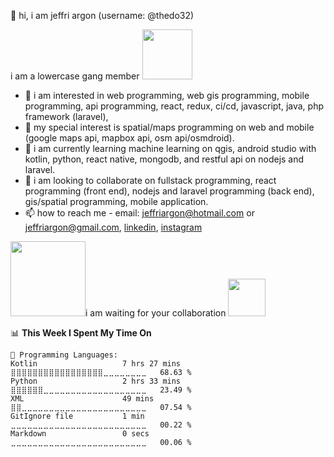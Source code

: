 👋 hi, i am jeffri argon (username: @thedo32) <p>

i am a lowercase gang member <img src = "https://github.com/thedo32/thedo32/assets/37764718/aabf91a9-9485-42a3-8b65-1f0ef3392d6b" width="80" height="80">

- 👀 i am interested in web programming, web gis programming, mobile programming, api programming, react, redux, ci/cd, javascript, java, php framework (laravel), 
- 👀 my special interest is spatial/maps programming on web and mobile (google maps api, mapbox api, osm api/osmdroid). 
- 🌱 i am currently learning machine learning on qgis, android studio with kotlin, python, react native,  mongodb, and restful api on nodejs and laravel.
- 💞️ i am looking to collaborate on  fullstack programming, react programming (front end), nodejs and laravel programming (back end), gis/spatial programming, mobile application.  
- 📫 how to reach me - email: jeffriargon@hotmail.com or jeffriargon@gmail.com,  <a href="https://www.linkedin.com/in/jeffriargon/" target="_blank">linkedin</a>, <a href="https://www.instagram.com/thedo32/" target="_blank">instagram</a>

   
<img src = "https://github.com/thedo32/thedo32/assets/37764718/0beb623f-e9ea-4015-9f99-1558181253bd" width="120" height="120">i am waiting for your collaboration <img src="https://github.com/thedo32/thedo32/assets/37764718/7b2d4ea5-fa4c-43b5-aa09-2c33f11cba1d" width="60" height="60">





<!--START_SECTION:waka-->
📊 **This Week I Spent My Time On** 

```text
💬 Programming Languages: 
Kotlin                   7 hrs 27 mins       ⣿⣿⣿⣿⣿⣿⣿⣿⣿⣿⣿⣿⣿⣿⣿⣿⣿⣀⣀⣀⣀⣀⣀⣀⣀   68.63 % 
Python                   2 hrs 33 mins       ⣿⣿⣿⣿⣿⣿⣀⣀⣀⣀⣀⣀⣀⣀⣀⣀⣀⣀⣀⣀⣀⣀⣀⣀⣀   23.49 % 
XML                      49 mins             ⣿⣿⣀⣀⣀⣀⣀⣀⣀⣀⣀⣀⣀⣀⣀⣀⣀⣀⣀⣀⣀⣀⣀⣀⣀   07.54 % 
GitIgnore file           1 min               ⣀⣀⣀⣀⣀⣀⣀⣀⣀⣀⣀⣀⣀⣀⣀⣀⣀⣀⣀⣀⣀⣀⣀⣀⣀   00.22 % 
Markdown                 0 secs              ⣀⣀⣀⣀⣀⣀⣀⣀⣀⣀⣀⣀⣀⣀⣀⣀⣀⣀⣀⣀⣀⣀⣀⣀⣀   00.06 % 
```


<!--END_SECTION:waka-->

<!---!

thedo32/thedo32 is a ✨ special ✨ repository because its `README.md` (this file) appears on your GitHub profile.
You can click the Preview link to take a look at your changes.
--->

